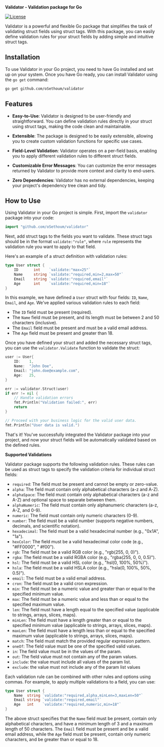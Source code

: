 **Validator - Validation package for Go**

[![License](https://img.shields.io/badge/License-MIT-blue.svg)](https://opensource.org/licenses/MIT)

Validator is a powerful and flexible Go package that simplifies the task of validating struct fields using struct tags. With this package, you can easily define validation rules for your struct fields by adding simple and intuitive struct tags.

## Installation

To use Validator in your Go project, you need to have Go installed and set up on your system. Once you have Go ready, you can install Validator using the `go get` command:

```bash
go get github.com/oSethoum/validator
```

## Features

-  **Easy-to-Use**: Validator is designed to be user-friendly and straightforward. You can define validation rules directly in your struct using struct tags, making the code clean and maintainable.

-  **Extensible**: The package is designed to be easily extensible, allowing you to create custom validation functions for specific use cases.

-  **Field-Level Validation**: Validator operates on a per-field basis, enabling you to apply different validation rules to different struct fields.

-  **Customizable Error Messages**: You can customize the error messages returned by Validator to provide more context and clarity to end-users.

-  **Zero Dependencies**: Validator has no external dependencies, keeping your project's dependency tree clean and tidy.

## How to Use

Using Validator in your Go project is simple. First, import the `validator` package into your code:

```go
import "github.com/oSethoum/validator"
```

Next, add struct tags to the fields you want to validate. These struct tags should be in the format `validate:"rule"`, where `rule` represents the validation rule you want to apply to that field.

Here's an example of a struct definition with validation rules:

```go
type User struct {
    ID       int    `validate:"max=25"`
    Name     string `validate:"required,min=2,max=50"`
    Email    string `validate:"required,email"`
    Age      int    `validate:"required,min=18"`
}
```

In this example, we have defined a `User` struct with four fields: `ID`, `Name`, `Email`, and `Age`. We've applied various validation rules to each field:

-  The `ID` field must be present (required).
-  The `Name` field must be present, and its length must be between 2 and 50 characters (inclusive).
-  The `Email` field must be present and must be a valid email address.
-  The `Age` field must be present and greater than 18.

Once you have defined your struct and added the necessary struct tags, you can use the `validator.Validate` function to validate the struct:

```go
user := User{
    ID:    1,
    Name:  "John Doe",
    Email: "john.doe@example.com",
    Age:   25,
}

err := validator.Struct(user)
if err != nil {
    // Handle validation errors
    fmt.Println("Validation failed:", err)
    return
}

// Proceed with your business logic for the valid user data.
fmt.Println("User data is valid.")
```

That's it! You've successfully integrated the Validator package into your project, and now your struct fields will be automatically validated based on the defined rules.

**Supported Validations**

Validator package supports the following validation rules. These rules can be used as struct tags to specify the validation criteria for individual struct fields:

-  `required`: The field must be present and cannot be empty or zero-value.
-  `alpha`: The field must contain only alphabetical characters (a-z and A-Z).
-  `alphaSpace`: The field must contain only alphabetical characters (a-z and A-Z) and optional space to separate between them.
-  `alphaNumeric`: The field must contain only alphanumeric characters (a-z, A-Z, and 0-9).
-  `numeric`: The field must contain only numeric characters (0-9).
-  `number`: The field must be a valid number (supports negative numbers, decimals, and scientific notation).
-  `hexadecimal`: The field must be a valid hexadecimal number (e.g., "0x1A", "1a").
-  `hexColor`: The field must be a valid hexadecimal color code (e.g., "#FF0000", " #f00").
-  `rgb`: The field must be a valid RGB color (e.g., "rgb(255, 0, 0)").
-  `rgba`: The field must be a valid RGBA color (e.g., "rgba(255, 0, 0, 0.5)").
-  `hsl`: The field must be a valid HSL color (e.g., "hsl(0, 100%, 50%)").
-  `hsla`: The field must be a valid HSLA color (e.g., "hsla(0, 100%, 50%, 0.5)").
-  `email`: The field must be a valid email address.
-  `cron`: The field must be a valid cron expression.
-  `min`: The field must be a numeric value and greater than or equal to the specified minimum value.
-  `max`: The field must be a numeric value and less than or equal to the specified maximum value.
-  `len`: The field must have a length equal to the specified value (applicable to strings, arrays, slices, maps).
-  `minLen`: The field must have a length greater than or equal to the specified minimum value (applicable to strings, arrays, slices, maps).
-  `maxLen`: The field must have a length less than or equal to the specified maximum value (applicable to strings, arrays, slices, maps).
-  `match`: The field must match the provided regular expression pattern.
-  `oneOf`: The field value must be one of the specified valid values.
-  `in`: The field value must be in the values of the param.
-  `out`: The field value must not contain any of the param values.
-  `include`: the value must include all values of the param list.
-  `exclude`: the value must not include any of the param list values

Each validation rule can be combined with other rules and options using commas. For example, to apply multiple validations to a field, you can use:

```go
type User struct {
    Name  string `validate:"required,alpha,minLen=3,maxLen=50"`
    Email string `validate:"required,email"`
    Age   int    `validate:"required,numeric,min=18"`
}
```

The above struct specifies that the `Name` field must be present, contain only alphabetical characters, and have a minimum length of 3 and a maximum length of 50 characters. The `Email` field must be present and be a valid email address, while the `Age` field must be present, contain only numeric characters, and be greater than or equal to 18.


